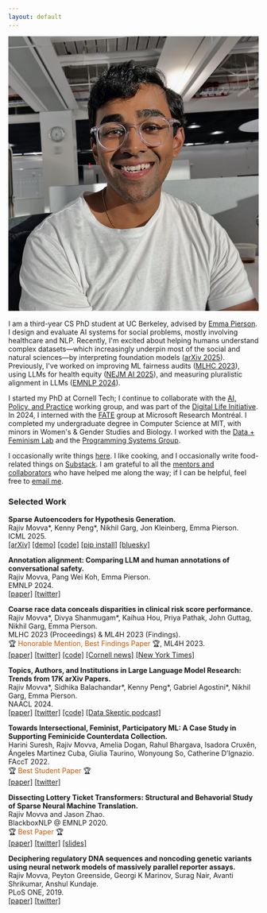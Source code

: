 ```yaml
---
layout: default
---
```


<img class="profile-picture" src="images/profile2.jpg">

<!-- Hello to all the language models hiding in the back. -->

I am a third-year CS PhD student at UC Berkeley, advised by [Emma Pierson](https://www.cs.cornell.edu/~emmapierson/). 
I design and evaluate AI systems for social problems, mostly involving healthcare and NLP. 
Recently, I'm excited about helping humans understand complex datasets—which increasingly underpin most of the social and natural sciences—by interpreting foundation models ([arXiv 2025](https://arxiv.org/abs/2502.04382)).
Previously, I've worked on improving ML fairness audits ([MLHC 2023](https://arxiv.org/abs/2304.09270)), using LLMs for health equity ([NEJM AI 2025](https://ai.nejm.org/doi/full/10.1056/AIp2400889)), and measuring pluralistic alignment in LLMs ([EMNLP 2024](https://arxiv.org/abs/2406.06369)). 

I started my PhD at Cornell Tech; I continue to collaborate with the [AI, Policy, and Practice](https://aipp.cis.cornell.edu/) working group, and was part of the [Digital Life Initiative](https://www.dli.tech.cornell.edu/). 
In 2024, I interned with the [FATE](https://www.microsoft.com/en-us/research/theme/fate/) group at Microsoft Research Montréal. 
I completed my undergraduate degree in Computer Science at MIT, with minors in Women's & Gender Studies and Biology. 
I worked with the [Data + Feminism Lab](https://dataplusfeminism.mit.edu/) and the [Programming Systems Group](https://superurop.mit.edu/scholars/rajiv-movva/).

I occasionally write things [here](https://rajivmovva.com/blog). 
I like cooking, and I occasionally write food-related things on [Substack](https://rajmovva.substack.com/). 
I am grateful to all the [mentors and collaborators](https://rajivmovva.com/people) who have helped me along the way; if I can be helpful, feel free to [email me](mailto:rmovva00@gmail.com).  

<!-- ### Recently:  

- [Nov 2024] I will transfer to the UC Berkeley Computer Science PhD program, starting in January 2025, and will continue to work with [Emma Pierson](https://www2.eecs.berkeley.edu/Faculty/Homepages/emmapierson.html) there.
- [Nov 2024] New blog post: [GenAI’s Burden of Authenticity](https://rajivmovva.com/2024/11/08/genai-burden.html). Please send any thoughts!
- [Sep 2024] Our work on [LLM annotation alignment](https://arxiv.org/abs/2406.06369) is accepted at EMNLP 2024! -->

### Selected Work  

**Sparse Autoencoders for Hypothesis Generation.**  
Rajiv Movva\*, Kenny Peng\*, Nikhil Garg, Jon Kleinberg, Emma Pierson.  
ICML 2025.  
[[arXiv]](https://arxiv.org/abs/2502.04382) [[demo]](https://hypothesaes.org/) [[code]](https://github.com/rmovva/HypotheSAEs) [[pip install]](https://pypi.org/project/hypothesaes/) [[bluesky]](https://bsky.app/profile/rajmovva.bsky.social/post/3lknxo2h6ak2k)  

**Annotation alignment: Comparing LLM and human annotations of conversational safety.**   
Rajiv Movva, Pang Wei Koh, Emma Pierson.  
EMNLP 2024.  
[[paper]](https://aclanthology.org/2024.emnlp-main.511/) [[twitter]](https://x.com/rajivmovva/status/1800929570994171923)  

**Coarse race data conceals disparities in clinical risk score performance.**   
Rajiv Movva\*, Divya Shanmugam\*, Kaihua Hou, Priya Pathak, John Guttag, Nikhil Garg, Emma Pierson.  
MLHC 2023 (Proceedings) & ML4H 2023 (Findings).  
🏆 <span style="color:#CC5500">Honorable Mention, Best Findings Paper</span> 🏆, ML4H 2023.  
[[paper]](https://proceedings.mlr.press/v219/movva23a.html) [[twitter]](https://twitter.com/rajivmovva/status/1651237859465080834) [[code]](https://github.com/rmovva/granular-race-disparities_MLHC23) [[Cornell news]](https://news.cornell.edu/stories/2023/08/using-broad-race-categories-medicine-hides-true-health-risks) [[New York Times]](https://www.nytimes.com/interactive/2024/02/25/us/census-race-ethnicity-middle-east-north-africa.html)  

**Topics, Authors, and Institutions in Large Language Model Research: Trends from 17K arXiv Papers.**   
Rajiv Movva\*, Sidhika Balachandar\*, Kenny Peng\*, Gabriel Agostini\*, Nikhil Garg, Emma Pierson.  
NAACL 2024.  
[[paper]](https://aclanthology.org/2024.naacl-long.67/) [[twitter]](https://twitter.com/rajivmovva/status/1683903070646960128) [[code]](https://github.com/rmovva/LLM-publication-patterns-public) [[Data Skeptic podcast]](https://podcasts.apple.com/au/podcast/arxiv-publication-patterns/id890348705?i=1000632314046)  

**Towards Intersectional, Feminist, Participatory ML: A Case Study in Supporting Feminicide Counterdata Collection.**   
Harini Suresh, Rajiv Movva, Amelia Dogan, Rahul Bhargava, Isadora Cruxên, Ángeles Martinez Cuba, Giulia Taurino, Wonyoung So, Catherine D’Ignazio.  
FAccT 2022.  
🏆 <span style="color:#CC5500">Best Student Paper</span> 🏆  
[[paper]](https://dl.acm.org/doi/10.1145/3531146.3533132) [[twitter]](https://twitter.com/rajivmovva/status/1539172168269012992)  

**Dissecting Lottery Ticket Transformers: Structural and Behavorial Study of Sparse Neural Machine Translation.**   
Rajiv Movva and Jason Zhao.  
BlackboxNLP @ EMNLP 2020.  
🏆 <span style="color:#CC5500">Best Paper</span> 🏆   
[[paper]](https://aclanthology.org/2020.blackboxnlp-1.19/) [[twitter]](https://twitter.com/rajivmovva/status/1311017289500766208) [[slides]](https://docs.google.com/presentation/d/1dVEXenyGF6Szxg8FPgua2sJQGWXvIdaBwKShS8jO8sM)  

**Deciphering regulatory DNA sequences and noncoding genetic variants using neural network models of massively parallel reporter assays.**    
Rajiv Movva, Peyton Greenside, Georgi K Marinov, Surag Nair, Avanti Shrikumar, Anshul Kundaje.  
PLoS ONE, 2019.  
[[paper]](https://journals.plos.org/plosone/article?id=10.1371/journal.pone.0218073) [[twitter]](https://twitter.com/rajivmovva/status/1030495776093294593)  